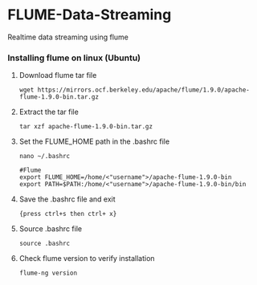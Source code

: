 # FLUME-Data-Streaming
Realtime data streaming using flume


### Installing flume on linux (Ubuntu)
1. Download flume tar file
   ```
   wget https://mirrors.ocf.berkeley.edu/apache/flume/1.9.0/apache-flume-1.9.0-bin.tar.gz
   ```
2. Extract the tar file
   ```
   tar xzf apache-flume-1.9.0-bin.tar.gz
   ```
3. Set the FLUME_HOME path in the .bashrc file
   ```
   nano ~/.bashrc
   ```
   ```
   #Flume
   export FLUME_HOME=/home/<"username">/apache-flume-1.9.0-bin
   export PATH=$PATH:/home/<"username">/apache-flume-1.9.0-bin/bin
   ```
4. Save the .bashrc file and exit 
   ```
   {press ctrl+s then ctrl+ x}
   ```

5. Source .bashrc file
   ```
   source .bashrc
   ```

6. Check flume version to verify installation
   ```
   flume-ng version
   ```


